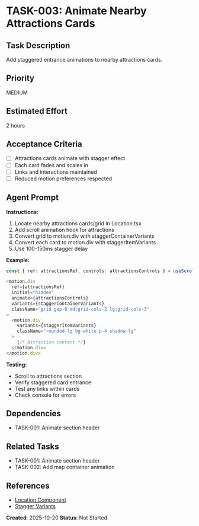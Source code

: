 # TASK-003: Animate Nearby Attractions Cards

## Task Description

Add staggered entrance animations to nearby attractions cards.

## Priority

MEDIUM

## Estimated Effort

2 hours

## Acceptance Criteria

- [ ] Attractions cards animate with stagger effect
- [ ] Each card fades and scales in
- [ ] Links and interactions maintained
- [ ] Reduced motion preferences respected

## Agent Prompt

**Instructions:**

1. Locate nearby attractions cards/grid in Location.tsx
2. Add scroll animation hook for attractions
3. Convert grid to motion.div with staggerContainerVariants
4. Convert each card to motion.div with staggerItemVariants
5. Use 100-150ms stagger delay

**Example:**

```typescript
const { ref: attractionsRef, controls: attractionsControls } = useScrollAnimation()

<motion.div
  ref={attractionsRef}
  initial="hidden"
  animate={attractionsControls}
  variants={staggerContainerVariants}
  className="grid gap-6 md:grid-cols-2 lg:grid-cols-3"
>
  <motion.div
    variants={staggerItemVariants}
    className="rounded-lg bg-white p-4 shadow-lg"
  >
    {/* Attraction content */}
  </motion.div>
</motion.div>
```

**Testing:**

- Scroll to attractions section
- Verify staggered card entrance
- Test any links within cards
- Check console for errors

## Dependencies

- TASK-001: Animate section header

## Related Tasks

- TASK-001: Animate section header
- TASK-002: Add map container animation

## References

- [Location Component](../../../../components/Location.tsx)
- [Stagger Variants](../../../../lib/animations/variants.ts)

**Created**: 2025-10-20
**Status**: Not Started
